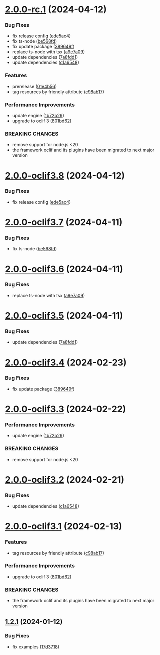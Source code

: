 # [2.0.0-rc.1](https://github.com/commercelayer/commercelayer-cli-plugin-tags/compare/v1.2.1...v2.0.0-rc.1) (2024-04-12)


### Bug Fixes

* fix release config ([ede5ac4](https://github.com/commercelayer/commercelayer-cli-plugin-tags/commit/ede5ac49b78203b8018be38d2319269217fce773))
* fix ts-node ([be568fd](https://github.com/commercelayer/commercelayer-cli-plugin-tags/commit/be568fde4f4326ce59b81d80dd099a6d6f5fef17))
* fix update package ([389649f](https://github.com/commercelayer/commercelayer-cli-plugin-tags/commit/389649f73bac7ef9678eae99a1b999acb4654ab1))
* replace ts-node with tsx ([a9e7a09](https://github.com/commercelayer/commercelayer-cli-plugin-tags/commit/a9e7a09e9f13c07b31bb20c957b8f0e59006a026))
* update dependencies ([7a8fdd1](https://github.com/commercelayer/commercelayer-cli-plugin-tags/commit/7a8fdd117b50a523d254ff5a142e9d51502197ac))
* update dependencies ([c1a6548](https://github.com/commercelayer/commercelayer-cli-plugin-tags/commit/c1a654883551d7a658ffee7d9922df7b769643f4))


### Features

* prerelease ([01e4b56](https://github.com/commercelayer/commercelayer-cli-plugin-tags/commit/01e4b560d34dc1ddb96a3209c856be0910830b2c))
* tag resources by friendly attribute ([c98ab17](https://github.com/commercelayer/commercelayer-cli-plugin-tags/commit/c98ab17b6219a2e037c2fe369039e49f66db887e))


### Performance Improvements

* update engine ([1b72b29](https://github.com/commercelayer/commercelayer-cli-plugin-tags/commit/1b72b29730cc8e458d9511097331c80de452541d))
* upgrade to oclif 3 ([801bd62](https://github.com/commercelayer/commercelayer-cli-plugin-tags/commit/801bd62000b031bc504cc352f9414c88626ced76))


### BREAKING CHANGES

* remove support for node.js <20
* the framework oclif and its plugins have been migrated to next major version

# [2.0.0-oclif3.8](https://github.com/commercelayer/commercelayer-cli-plugin-tags/compare/v2.0.0-oclif3.7...v2.0.0-oclif3.8) (2024-04-12)


### Bug Fixes

* fix release config ([ede5ac4](https://github.com/commercelayer/commercelayer-cli-plugin-tags/commit/ede5ac49b78203b8018be38d2319269217fce773))

# [2.0.0-oclif3.7](https://github.com/commercelayer/commercelayer-cli-plugin-tags/compare/v2.0.0-oclif3.6...v2.0.0-oclif3.7) (2024-04-11)


### Bug Fixes

* fix ts-node ([be568fd](https://github.com/commercelayer/commercelayer-cli-plugin-tags/commit/be568fde4f4326ce59b81d80dd099a6d6f5fef17))

# [2.0.0-oclif3.6](https://github.com/commercelayer/commercelayer-cli-plugin-tags/compare/v2.0.0-oclif3.5...v2.0.0-oclif3.6) (2024-04-11)


### Bug Fixes

* replace ts-node with tsx ([a9e7a09](https://github.com/commercelayer/commercelayer-cli-plugin-tags/commit/a9e7a09e9f13c07b31bb20c957b8f0e59006a026))

# [2.0.0-oclif3.5](https://github.com/commercelayer/commercelayer-cli-plugin-tags/compare/v2.0.0-oclif3.4...v2.0.0-oclif3.5) (2024-04-11)


### Bug Fixes

* update dependencies ([7a8fdd1](https://github.com/commercelayer/commercelayer-cli-plugin-tags/commit/7a8fdd117b50a523d254ff5a142e9d51502197ac))

# [2.0.0-oclif3.4](https://github.com/commercelayer/commercelayer-cli-plugin-tags/compare/v2.0.0-oclif3.3...v2.0.0-oclif3.4) (2024-02-23)


### Bug Fixes

* fix update package ([389649f](https://github.com/commercelayer/commercelayer-cli-plugin-tags/commit/389649f73bac7ef9678eae99a1b999acb4654ab1))

# [2.0.0-oclif3.3](https://github.com/commercelayer/commercelayer-cli-plugin-tags/compare/v2.0.0-oclif3.2...v2.0.0-oclif3.3) (2024-02-22)


### Performance Improvements

* update engine ([1b72b29](https://github.com/commercelayer/commercelayer-cli-plugin-tags/commit/1b72b29730cc8e458d9511097331c80de452541d))


### BREAKING CHANGES

* remove support for node.js <20

# [2.0.0-oclif3.2](https://github.com/commercelayer/commercelayer-cli-plugin-tags/compare/v2.0.0-oclif3.1...v2.0.0-oclif3.2) (2024-02-21)


### Bug Fixes

* update dependencies ([c1a6548](https://github.com/commercelayer/commercelayer-cli-plugin-tags/commit/c1a654883551d7a658ffee7d9922df7b769643f4))

# [2.0.0-oclif3.1](https://github.com/commercelayer/commercelayer-cli-plugin-tags/compare/v1.2.1...v2.0.0-oclif3.1) (2024-02-13)


### Features

* tag resources by friendly attribute ([c98ab17](https://github.com/commercelayer/commercelayer-cli-plugin-tags/commit/c98ab17b6219a2e037c2fe369039e49f66db887e))


### Performance Improvements

* upgrade to oclif 3 ([801bd62](https://github.com/commercelayer/commercelayer-cli-plugin-tags/commit/801bd62000b031bc504cc352f9414c88626ced76))


### BREAKING CHANGES

* the framework oclif and its plugins have been migrated to next major version

## [1.2.1](https://github.com/commercelayer/commercelayer-cli-plugin-tags/compare/v1.2.0...v1.2.1) (2024-01-12)


### Bug Fixes

* fix examples ([17d3718](https://github.com/commercelayer/commercelayer-cli-plugin-tags/commit/17d371871af383a4e98cda1d3e6c68b64428eebd))
